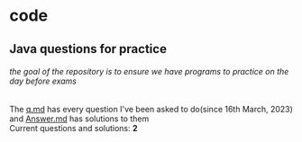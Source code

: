 
# code
## Java questions for practice
###### the goal of the repository is to ensure we have programs to practice on the day before exams
The [q.md](https://github.com/CapMactavish241/code/blob/main/q.md) has every question I've been asked to do(since 16th March, 2023) and [Answer.md](https://github.com/CapMactavish241/code/blob/main/Answer.md) has solutions to them  
Current questions and solutions: **2**

